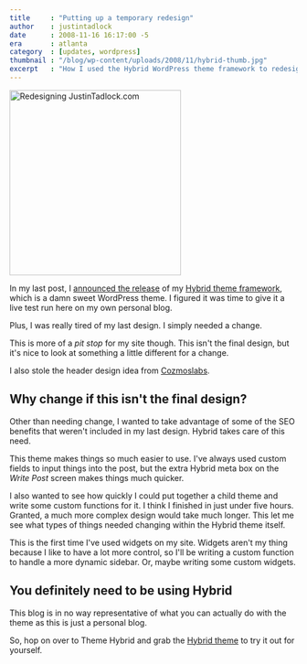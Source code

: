 ```yaml
---
title     : "Putting up a temporary redesign"
author    : justintadlock
date      : 2008-11-16 16:17:00 -5
era       : atlanta
category  : [updates, wordpress]
thumbnail : "/blog/wp-content/uploads/2008/11/hybrid-thumb.jpg"
excerpt   : "How I used the Hybrid WordPress theme framework to redesign my site the <em>smart</em> way."
---
```


<img src="http://justintadlock.com/blog/wp-content/uploads/2008/11/justin-tadlock-redesign.gif" alt="Redesigning JustinTadlock.com" title="Justin Tadlock Redesign" width="300" height="324" class="size-full alignright wp-image-1135" />

In my last post, I <a href="http://justintadlock.com/archives/2008/11/12/hybrid-wordpress-theme-framework" title="Announcing the Hybrid WP theme">announced the release</a> of my <a href="http://themehybrid.com/archives/2008/11/hybrid-wordpress-theme-framework" title="Hybrid WordPress theme framework">Hybrid theme framework</a>, which is a damn sweet WordPress theme.  I figured it was time to give it a live test run here on my own personal blog.

Plus, I was really tired of my last design.  I simply needed a change.

This is more of a <em>pit stop</em> for my site though.  This isn't the final design, but it's nice to look at something a little different for a change.

I also stole the header design idea from <a href="http://www.cozmoslabs.com" title="Cozmoslabs">Cozmoslabs</a>.

<h2>Why change if this isn't the final design?</h2>

Other than needing change, I wanted to take advantage of some of the SEO benefits that weren't included in my last design.  Hybrid takes care of this need.

This theme makes things so much easier to use.  I've always used custom fields to input things into the post, but the extra Hybrid meta box on the <em>Write Post</em> screen makes things much quicker.

I also wanted to see how quickly I could put together a child theme and write some custom functions for it.  I think I finished in just under five hours.  Granted, a much more complex design would take much longer.  This let me see what types of things needed changing within the Hybrid theme itself.

This is the first time I've used widgets on my site.  Widgets aren't my thing because I like to have a lot more control, so I'll be writing a custom function to handle a more dynamic sidebar.  Or, maybe writing some custom widgets.

<h2>You definitely need to be using Hybrid</h2>

This blog is in no way representative of what you can actually do with the theme as this is just a personal blog.

So, hop on over to Theme Hybrid and grab the <a href="http://themehybrid.com/themes/hybrid" title="Hybrid WordPress theme framework">Hybrid theme</a> to try it out for yourself.
